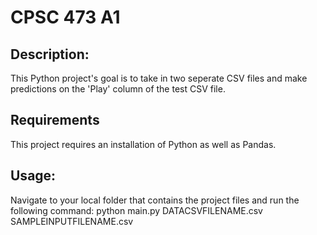 # CPSC 473 A1

## Description:
This Python project's goal is to take in two seperate CSV files and make predictions on the 'Play' column of the test CSV file.

## Requirements
This project requires an installation of Python as well as Pandas.

## Usage:
Navigate to your local folder that contains the project files and run the following command:
python main.py DATACSVFILENAME.csv SAMPLEINPUTFILENAME.csv 

